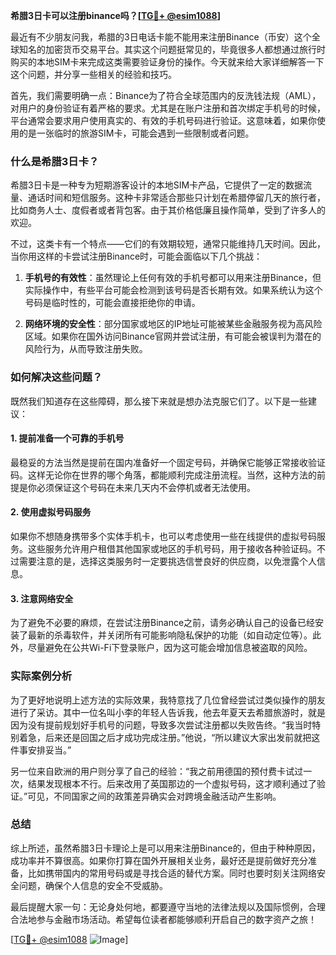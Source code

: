 **希腊3日卡可以注册binance吗？[[TG💪+ @esim1088](https://t.me/s/esim1088)]**

最近有不少朋友问我，希腊的3日电话卡能不能用来注册Binance（币安）这个全球知名的加密货币交易平台。其实这个问题挺常见的，毕竟很多人都想通过旅行时购买的本地SIM卡来完成这类需要验证身份的操作。今天就来给大家详细解答一下这个问题，并分享一些相关的经验和技巧。

首先，我们需要明确一点：Binance为了符合全球范围内的反洗钱法规（AML），对用户的身份验证有着严格的要求。尤其是在账户注册和首次绑定手机号的时候，平台通常会要求用户使用真实的、有效的手机号码进行验证。这意味着，如果你使用的是一张临时的旅游SIM卡，可能会遇到一些限制或者问题。

### 什么是希腊3日卡？

希腊3日卡是一种专为短期游客设计的本地SIM卡产品，它提供了一定的数据流量、通话时间和短信服务。这种卡非常适合那些只计划在希腊停留几天的旅行者，比如商务人士、度假者或者背包客。由于其价格低廉且操作简单，受到了许多人的欢迎。

不过，这类卡有一个特点——它们的有效期较短，通常只能维持几天时间。因此，当你用这样的卡尝试注册Binance时，可能会面临以下几个挑战：

1. **手机号的有效性**：虽然理论上任何有效的手机号都可以用来注册Binance，但实际操作中，有些平台可能会检测到该号码是否长期有效。如果系统认为这个号码是临时性的，可能会直接拒绝你的申请。
   
2. **网络环境的安全性**：部分国家或地区的IP地址可能被某些金融服务视为高风险区域。如果你在国外访问Binance官网并尝试注册，有可能会被误判为潜在的风险行为，从而导致注册失败。

### 如何解决这些问题？

既然我们知道存在这些障碍，那么接下来就是想办法克服它们了。以下是一些建议：

#### 1. 提前准备一个可靠的手机号

最稳妥的方法当然是提前在国内准备好一个固定号码，并确保它能够正常接收验证码。这样无论你在世界的哪个角落，都能顺利完成注册流程。当然，这种方法的前提是你必须保证这个号码在未来几天内不会停机或者无法使用。

#### 2. 使用虚拟号码服务

如果你不想随身携带多个实体手机卡，也可以考虑使用一些在线提供的虚拟号码服务。这些服务允许用户租借其他国家或地区的手机号码，用于接收各种验证码。不过需要注意的是，选择这类服务时一定要挑选信誉良好的供应商，以免泄露个人信息。

#### 3. 注意网络安全

为了避免不必要的麻烦，在尝试注册Binance之前，请务必确认自己的设备已经安装了最新的杀毒软件，并关闭所有可能影响隐私保护的功能（如自动定位等）。此外，尽量避免在公共Wi-Fi下登录账户，因为这可能会增加信息被盗取的风险。

### 实际案例分析

为了更好地说明上述方法的实际效果，我特意找了几位曾经尝试过类似操作的朋友进行了采访。其中一位名叫小李的年轻人告诉我，他去年夏天去希腊旅游时，就是因为没有提前规划好手机号的问题，导致多次尝试注册都以失败告终。“我当时特别着急，后来还是回国之后才成功完成注册。”他说，“所以建议大家出发前就把这件事安排妥当。”

另一位来自欧洲的用户则分享了自己的经验：“我之前用德国的预付费卡试过一次，结果发现根本不行。后来改用了英国那边的一个虚拟号码，这才顺利通过了验证。”可见，不同国家之间的政策差异确实会对跨境金融活动产生影响。

### 总结

综上所述，虽然希腊3日卡理论上是可以用来注册Binance的，但由于种种原因，成功率并不算很高。如果你打算在国外开展相关业务，最好还是提前做好充分准备，比如携带国内的常用号码或是寻找合适的替代方案。同时也要时刻关注网络安全问题，确保个人信息的安全不受威胁。

最后提醒大家一句：无论身处何地，都要遵守当地的法律法规以及国际惯例，合理合法地参与金融市场活动。希望每位读者都能够顺利开启自己的数字资产之旅！

[[TG💪+ @esim1088](https://t.me/s/esim1088) ![Image](https://i.postimg.cc/4NQfJmqS/Snipaste-2025-05-13-00-14-12.png)]